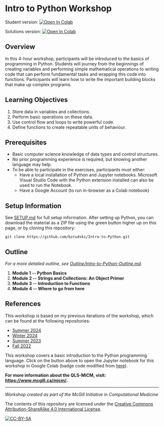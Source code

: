 # Intro to Python Workshop

Student version: 
[![Open In Colab](https://colab.research.google.com/assets/colab-badge.svg)](https://colab.research.google.com/github/bzrudski/micm_intro_to_python_fall_2024/blob/main/code/IntroToPythonBZR.ipynb)

Solutions version:
[![Open In Colab](https://colab.research.google.com/assets/colab-badge.svg)](https://colab.research.google.com/github/bzrudski/micm_intro_to_python_fall_2024/blob/main/solutions/IntroToPythonBZR.ipynb)

## Overview

In this 4-hour workshop, participants will be introduced to the basics
of programming in Python. Students will journey from the beginnings of
creating variables and performing simple mathematical operations to
writing code that can perform fundamental tasks and wrapping this code
into functions. Participants will learn how to write the important
building blocks that make up complex programs.

## Learning Objectives

1.  Store data in variables and collections.
2.  Perform basic operations on these data.
3.  Use control flow and loops to write powerful code.
4.  Define functions to create repeatable units of behaviour.

## Prerequisites

* Basic computer science knowledge of data types and control
  structures.
* No prior programming experience is required, but knowing another
  language may help.
* To be able to participate in the exercises, participants must
  either:
    * Have a local installation of Python and Jupyter notebooks.
      Microsoft Visual Studio Code with the Python extension installed
      can also be used to run the Notebook.
    * Have a Google Account (to run in-browser as a Colab notebook)

## Setup Information

See [SETUP.md](SETUP.md) for full setup information. After setting up Python, you can download the material as a ZIP file using the green button higher up on this page, or by cloning this repository:

```
git clone https://github.com/bzrudski/Intro-to-Python.git
```

## Outline

*For a more detailed outline, see [Outline/Intro-to-Python-Outline.md](Outline/Intro-to-Python-Outline.md).*

1.  **Module 1 -- Python Basics**
2.  **Module 2 -- Strings and Collections: An Object Primer**
3.  **Module 3 -- Introduction to Functions**
4.  **Module 4 -- Where to go from here**

## References

This workshop is based on my previous iterations of the workshop, which can be found at the following repositories:
* [Summer 2024](https://github.com/bzrudski/micm_intro_to_python_summer_2024)
* [Winter 2024](https://github.com/bzrudski/micm_intro_to_python_winter_2024)
* [Summer 2023](https://github.com/bzrudski/micm_intro_to_python_summer_2023)
* [Fall 2022](https://github.com/bzrudski/micm_intro_to_python_fall_2022)

This workshop covers a basic introduction to the Python programming language. Click on the button above to open the Jupyter notebook for this workshop in Google Colab (badge code modified from [here](https://colab.research.google.com/github/googlecolab/colabtools/blob/master/notebooks/colab-github-demo.ipynb#scrollTo=8QAWNjizy_3O)).

**For more information about the QLS-MiCM, visit: https://www.mcgill.ca/micm/.**

---

*Workshop created as part of the McGill Initiative in Computational Medicine*

The contents of this repository are licensed under the [Creative Commons Attribution-ShareAlike 4.0 International License](https://creativecommons.org/licenses/by-sa/4.0/).

[![CC-BY-SA](https://mirrors.creativecommons.org/presskit/buttons/88x31/svg/by-sa.svg)](https://creativecommons.org/licenses/by-sa/4.0/)
